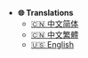 * **:globe_with_meridians: Translations**
  * [:cn: 中文简体](PlayerFatigue/zh_CN/)
  * [:cn: 中文繁體](PlayerFatigue/zh_TW/)
  * [:us: English](PlayerFatigue/en_US/)
